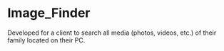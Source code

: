 # Image_Finder

Developed for a client to search all media (photos, videos, etc.) of their family located on their PC.
